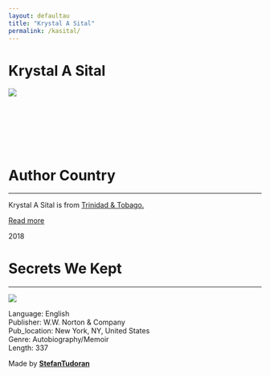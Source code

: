 ```yaml
---
layout: defaultau
title: "Krystal A Sital"
permalink: /kasital/
---
```

<!-- partial:index.partial.html -->
<div class="content">
    <h1>Krystal A Sital</h1>
    <div class="quote">
        <div><img src="https://www.parents.com/thmb/-W1iPL4orO1ZjxBtIGcjw-OWHw0=/1392x1978/filters:fill(auto,1)/Krystal-Sital-1535235a024b439782b9e41f806debf9.jpg" class="logo"></div>
    </div>
    <div class="timeline">
        <div style="padding-bottom:100px;"></div>
        <div class="block">
            <div class="date right"><p class="right">  </p></div>
            <div class="dot"></div>
            <div class="left first">
            <div class="author_country">
                <h1>Author Country</h1><hr>
            <div class="aclocation"><p>Krystal A Sital is from <a href="{{ site.baseurl }}/3">Trinidad & Tobago.</a></p></div>
              <div class="acreadmore">  <a href="NA" target="_blank">Read more</a></div>
            </div>
            </div>
        </div>
        <div class="block">
            <div class="date left"><p class="left">2018</p></div>
            <div class="dot"></div>
            <div class="right">
                <h1>Secrets We Kept</h1><hr>
                <p><img src="https://encrypted-tbn3.gstatic.com/images?q=tbn:ANd9GcQ28KTljt49pLVZdbc50-jKP8OKTXwOzo3fk1LN5_QLT0Tca49F"></p>
                <p>
                Language: English<br/>
                Publisher: W.W. Norton & Company<br/>
                Pub_location: New York, NY, United States<br/>
                Genre: Autobiography/Memoir<br/>
                Length: 337</p>
            </div>
        </div>
        <div id="footer">
        <p id="copyright">Made by&nbsp;<strong><a href="https://www.linkedin.com/in/nicolae-stefan-tudoran-b02291127/" target="_blank">StefanTudoran</a></strong></p>
    </div>
</div>
